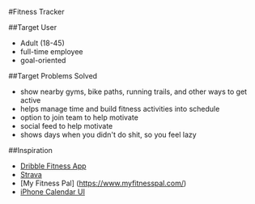 #Fitness Tracker

##Target User
- Adult (18-45)
- full-time employee
- goal-oriented 

##Target Problems Solved
- show nearby gyms, bike paths, running trails, and other ways to get active
- helps manage time and build fitness activities into schedule
- option to join team to help motivate
- social feed to help motivate 
- shows days when you didn't do shit, so you feel lazy

##Inspiration 
- [Dribble Fitness App](https://dribbble.com/shots/2607063-Fitness-App)
- [Strava](https://www.strava.com)
- [My Fitness Pal] (https://www.myfitnesspal.com/)
- [iPhone Calendar UI](https://dribbble.com/shots/637090-iPhone-Calendar-UI)